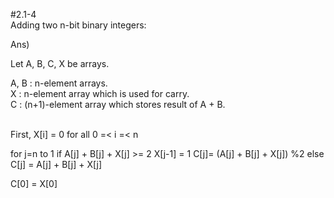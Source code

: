 #2.1-4 <br>
Adding two n-bit binary integers: <br>

Ans) <br>

Let A, B, C, X be arrays.<br>

A, B : n-element arrays. <br>
X : n-element array which is used for carry. <br>
C : (n+1)-element array which stores result of A + B. <br><br>


First, X[i] = 0 for all 0 =< i =< n <br>

for j=n to 1
  if A[j] + B[j] + X[j] >= 2
    X[j-1] = 1 
    C[j]= (A[j] + B[j] + X[j]) %2
  else
    C[j] = A[j] + B[j] + X[j]

C[0] = X[0]
